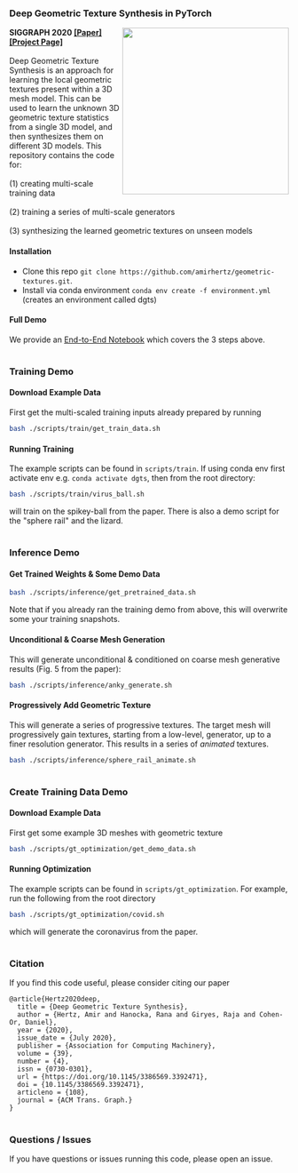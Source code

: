 

### Deep Geometric Texture Synthesis in PyTorch
<img src='https://drive.google.com/uc?export=view&id=1t6WvvyvyZD3_A3XE_mumPBxS1RuJGyue' align="right" width=300>
<b>SIGGRAPH 2020 <a href="https://arxiv.org/abs/2007.00074" target="_blank">[Paper]</a> <a href="https://ranahanocka.github.io/geometric-textures/" target="_blank">[Project Page]</a></b>
<br><br>
Deep Geometric Texture Synthesis is an approach for learning the local geometric textures present within a 3D mesh model. This can be used to learn the unknown 3D geometric texture statistics from a single 3D model, and then synthesizes them on different 3D models.
This repository contains the code for: 
<br><br>
(1) creating multi-scale training data 
<br><br>
(2) training a series of multi-scale generators
<br><br>
(3) synthesizing the learned geometric textures on unseen models

#### Installation
- Clone this repo `git clone https://github.com/amirhertz/geometric-textures.git`.
- Install via conda environment `conda env create -f environment.yml` (creates an environment called dgts)

#### Full Demo
We provide an <a href="https://github.com/amirhertz/geometric-textures/blob/master/demo.ipynb">End-to-End Notebook</a> which covers the 3 steps above.

#
### Training Demo

#### Download Example Data
First get the multi-scaled training inputs already prepared by running
```bash
bash ./scripts/train/get_train_data.sh
```

#### Running Training
The example scripts can be found in `scripts/train`. If using conda env first activate env e.g. `conda activate dgts`, then from the root directory:
```bash
bash ./scripts/train/virus_ball.sh
```
will train on the spikey-ball from the paper. There is also a demo script for the "sphere rail" and the lizard.
#
### Inference Demo

#### Get Trained Weights & Some Demo Data
```bash
bash ./scripts/inference/get_pretrained_data.sh
```
Note that if you already ran the training demo from above, this will overwrite some your training snapshots. 

#### Unconditional & Coarse Mesh Generation 
This will generate unconditional & conditioned on coarse mesh generative results (Fig. 5 from the paper):
```bash
bash ./scripts/inference/anky_generate.sh
```

#### Progressively Add Geometric Texture
This will generate a series of progressive textures. The target mesh will progressively gain textures, starting from a low-level, generator, up to a finer resolution generator. This results in a series of <i>animated</i> textures.
```bash
bash ./scripts/inference/sphere_rail_animate.sh
```
#
### Create Training Data Demo

#### Download Example Data
First get some example 3D meshes with geometric texture
```bash
bash ./scripts/gt_optimization/get_demo_data.sh
```

#### Running Optimization
The example scripts can be found in `scripts/gt_optimization`. For example, run the following from the root directory
```bash
bash ./scripts/gt_optimization/covid.sh
```
which will generate the coronavirus from the paper.
#
### Citation
If you find this code useful, please consider citing our paper
```
@article{Hertz2020deep,
  title = {Deep Geometric Texture Synthesis},
  author = {Hertz, Amir and Hanocka, Rana and Giryes, Raja and Cohen-Or, Daniel},
  year = {2020},
  issue_date = {July 2020}, 
  publisher = {Association for Computing Machinery}, 
  volume = {39}, 
  number = {4}, 
  issn = {0730-0301},
  url = {https://doi.org/10.1145/3386569.3392471},
  doi = {10.1145/3386569.3392471},
  articleno = {108},
  journal = {ACM Trans. Graph.} 
}
```
#
### Questions / Issues
If you have questions or issues running this code, please open an issue.
